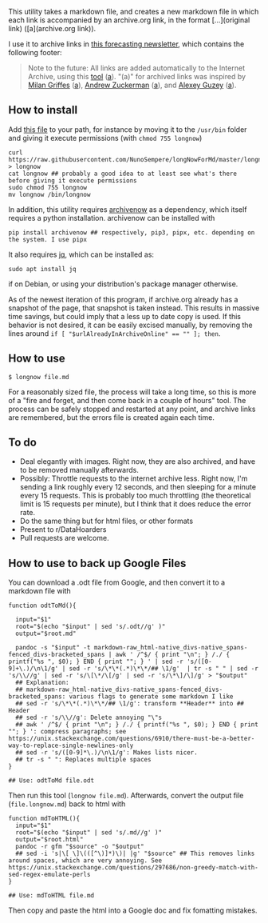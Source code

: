 This utility takes a markdown file, and creates a new markdown file in which each link is accompanied by an archive.org link, in the format [...](original link) ([a](archive.org link)).

I use it to archive links in [this forecasting newsletter](https://forecasting.substack.com), which contains the following footer:

> Note to the future: All links are added automatically to the Internet Archive, using this [tool](https://github.com/NunoSempere/longNowForMd) ([a](https://web.archive.org/web/20220109144543/https://github.com/NunoSempere/longNowForMd)). "(a)" for archived links was inspired by [Milan Griffes](https://www.flightfromperfection.com/) ([a](https://web.archive.org/web/20220109144604/https://www.flightfromperfection.com/)), [Andrew Zuckerman](https://www.andzuck.com/) ([a](https://web.archive.org/web/20211202120912/https://www.andzuck.com/)), and [Alexey Guzey](https://guzey.com/) ([a](https://web.archive.org/web/20220109144733/https://guzey.com/)).

## How to install
Add [this file](https://github.com/NunoSempere/longNowForMd/blob/master/longnow.sh) to your path, for instance by moving it to the `/usr/bin` folder and giving it execute permissions (with `chmod 755 longnow`)

```
curl https://raw.githubusercontent.com/NunoSempere/longNowForMd/master/longnow.sh > longnow
cat longnow ## probably a good idea to at least see what's there before giving it execute permissions
sudo chmod 755 longnow
mv longnow /bin/longnow
```

In addition, this utility requires [archivenow](https://github.com/oduwsdl/archivenow) as a dependency, which itself requires a python installation. archivenow can be installed with

```
pip install archivenow ## respectively, pip3, pipx, etc. depending on the system. I use pipx
```

It also requires [jq](https://stedolan.github.io/jq/download/), which can be installed as:

```
sudo apt install jq
```

if on Debian, or using your distribution's package manager otherwise.

As of the newest iteration of this program, if archive.org already has a snapshot of the page, that snapshot is taken instead. This results in massive time savings, but could imply that a less up to date copy is used. If this behavior is not desired, it can be easily excised manually, by removing the lines around `if [ "$urlAlreadyInArchiveOnline" == "" ]; then`.

## How to use

```
$ longnow file.md
```

For a reasonably sized file, the process will take a long time, so this is more of a "fire and forget, and then come back in a couple of hours" tool. The process can be safely stopped and restarted at any point, and archive links are remembered, but the errors file is created again each time.

## To do
- Deal elegantly with images. Right now, they are also archived, and have to be removed manually afterwards.
- Possibly: Throttle requests to the internet archive less. Right now, I'm sending a link roughly every 12 seconds, and then sleeping for a minute every 15 requests. This is probably too much throttling (the theoretical limit is 15 requests per minute), but I think that it does reduce the error rate. 
- Do the same thing but for html files, or other formats
- Present to r/DataHoarders
- Pull requests are welcome.

## How to use to back up Google Files

You can download a .odt file from Google, and then convert it to a markdown file with 

```
function odtToMd(){

  input="$1"
  root="$(echo "$input" | sed 's/.odt//g' )"
  output="$root.md"

  pandoc -s "$input" -t markdown-raw_html-native_divs-native_spans-fenced_divs-bracketed_spans | awk ' /^$/ { print "\n"; } /./ { printf("%s ", $0); } END { print ""; } ' | sed -r 's/([0-9]+\.)/\n\1/g' | sed -r 's/\*\*(.*)\*\*/## \1/g'  | tr -s " " | sed -r 's/\\//g' | sed -r 's/\[\*/\[/g' | sed -r 's/\*\]/\]/g' > "$output"
  ## Explanation: 
  ## markdown-raw_html-native_divs-native_spans-fenced_divs-bracketed_spans: various flags to generate some markdown I like
  ## sed -r 's/\*\*(.*)\*\*/## \1/g': transform **Header** into ## Header
  ## sed -r 's/\\//g': Delete annoying "\"s
  ## awk ' /^$/ { print "\n"; } /./ { printf("%s ", $0); } END { print ""; } ': compress paragraphs; see https://unix.stackexchange.com/questions/6910/there-must-be-a-better-way-to-replace-single-newlines-only
  ## sed -r 's/([0-9]*\.)/\n\1/g': Makes lists nicer.
  ## tr -s " ": Replaces multiple spaces
}

## Use: odtToMd file.odt
```

Then run this tool (`longnow file.md`). Afterwards, convert the output file (`file.longnow.md`) back to html with 

```
function mdToHTML(){
  input="$1"
  root="$(echo "$input" | sed 's/.md//g' )"
  output="$root.html"
  pandoc -r gfm "$source" -o "$output"
  ## sed -i 's|\[ \]\(([^\)]*)\)| |g' "$source" ## This removes links around spaces, which are very annoying. See https://unix.stackexchange.com/questions/297686/non-greedy-match-with-sed-regex-emulate-perls
}

## Use: mdToHTML file.md
```

Then copy and paste the html into a Google doc and fix fomatting mistakes.
